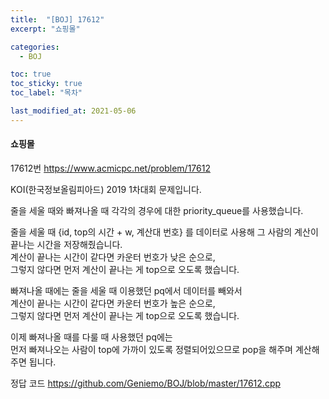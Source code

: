 ```yaml
---
title:  "[BOJ] 17612"
excerpt: "쇼핑몰"

categories:
  - BOJ

toc: true
toc_sticky: true
toc_label: "목차"

last_modified_at: 2021-05-06
---
```


#### 쇼핑몰

17612번 <https://www.acmicpc.net/problem/17612>

KOI(한국정보올림피아드) 2019 1차대회 문제입니다.

줄을 세울 때와 빠져나올 때 각각의 경우에 대한 priority_queue를 사용했습니다.<br>

줄을 세울 때 {id, top의 시간 + w, 계산대 번호} 를 데이터로 사용해 그 사람의 계산이 끝나는 시간을 저장해줬습니다.<br>
계산이 끝나는 시간이 같다면 카운터 번호가 낮은 순으로,<br>
그렇지 않다면 먼저 계산이 끝나는 게 top으로 오도록 했습니다.

빠져나올 때에는 줄을 세울 때 이용했던 pq에서 데이터를 빼와서<br>
계산이 끝나는 시간이 같다면 카운터 번호가 높은 순으로,<br>
그렇지 않다면 먼저 계산이 끝나는 게 top으로 오도록 했습니다.

이제 빠져나올 때를 다룰 때 사용했던 pq에는<br>
먼저 빠져나오는 사람이 top에 가까이 있도록 정렬되어있으므로 pop을 해주며 계산해주면 됩니다.

정답 코드 <https://github.com/Geniemo/BOJ/blob/master/17612.cpp>